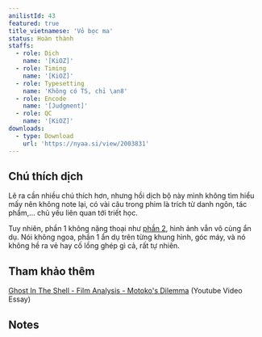 ```yaml
---
anilistId: 43
featured: true
title_vietnamese: 'Vỏ bọc ma'
status: Hoàn thành
staffs:
  - role: Dịch
    name: '[KiOZ]'
  - role: Timing
    name: '[KiOZ]'
  - role: Typesetting
    name: 'Không có TS, chỉ \an8'
  - role: Encode
    name: '[Judgment]'
  - role: QC
    name: '[KiOZ]'
downloads:
  - type: Download
    url: 'https://nyaa.si/view/2003831'
---
```

## Chú thích dịch

Lẽ ra cần nhiều chú thích hơn, nhưng hồi dịch bộ này mình không tìm hiểu mấy nên không note lại, có vài câu trong phim là trích từ danh ngôn, tác phẩm,... chủ yếu liên quan tới triết học.

Tuy nhiên, phần 1 không nặng thoại như [phần 2](/projects/innocence), hình ảnh vẫn vô cùng ẩn dụ. Nói không ngoa, phần 1 ẩn dụ trên từng khung hình, góc máy, và nó không hề ra vẻ hay cố lồng ghép gì cả, rất tự nhiên.

## Tham khảo thêm

[Ghost In The Shell - Film Analysis - Motoko's Dilemma](https://youtu.be/l9v8FzQ2btg) (Youtube Video Essay)

## Notes
